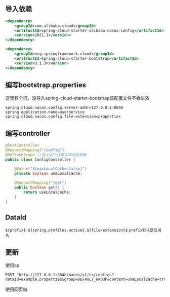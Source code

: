 ## 导入依赖
```xml
<dependency>
    <groupId>com.alibaba.cloud</groupId>
    <artifactId>spring-cloud-starter-alibaba-nacos-config</artifactId>
    <version>2021.1</version>
</dependency>

<dependency>
    <groupId>org.springframework.cloud</groupId>
    <artifactId>spring-cloud-starter-bootstrap</artifactId>
    <version>3.1.3</version>
</dependency>

```
## 编写bootstrap.properties
这里有个坑，没导入spring-cloud-starter-bootstrap该配置文件不会生效
```properties
spring.cloud.nacos.config.server-addr=127.0.0.1:8848
spring.application.name=userservice
spring.cloud.nacos.config.file-extension=properties
```
## 编写controller

```java
@RestController
@RequestMapping("/config")
@RefreshScope //加上这个注解实现动态刷新
public class ConfigController {

    @Value("${useLocalCache:false}")
    private boolean useLocalCache;
    
    @RequestMapping("/get")
    public boolean get() {
        return useLocalCache;
    }
}
```

## DataId
`${prefix}-${spring.profiles.active}.${file-extension}$`
`prefix默认是应用名`

## 更新
使用api
```
POST "http://127.0.0.1:8848/nacos/v1/cs/configs?dataId=example.properties&group=DEFAULT_GROUP&content=useLocalCache=true"
```
使用网页端

